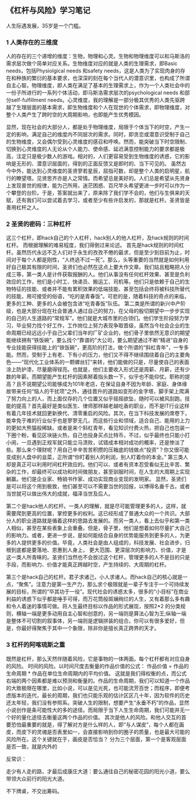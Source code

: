 ## 《杠杆与风险》学习笔记

人生际遇发展，35岁是一个门槛。
### 1 人类存在的三维度
人的存在的三个递增的维度：生物，物理和心灵。生物和物理维度可以和马斯洛的需求层次做个简单对应关系。生物维度对应的就是人类的生理需求，即Basic needs，包括Physiolgical needs 和safety needs，这是人类为了实现肉身的存在和种族的繁衍的基本要求，也深深的刻在每个当代人的潜意识里，也构成了所谓自主心智。物理维度，即人类在满足了基本的生理需求上，作为一个人类社会中的一份子所进行的一系列个体活动，即马斯洛需求层次的psychological needs 和部分self-fulfillment needs。心灵维度，我的理解是一部分极其优秀的人类先驱跨越了生理层面的基本需求，即生物维度和个人在现世的个体需求，即物理维度，对整个人类产生了跨时空的大周期影响，也即能产生优秀模因。

显然，现在社会的大部分人，都是处于物理维度，局限于个体当下的时空，产生一定的影响，满足自己的维度内不同层次的需求。同时，即贪恋或潜意识受制于自己的生物维度，又会偶尔受到心灵维度的感召和呼唤。然而，能突破当下时空限制、切换到心灵维度的人无论从个人能力、使命感、延迟满意控制能力的要求都是极高，注定只是极少数人的游戏。相对的，人们更容易受到生物维度的诱惑，它的影响是无形的、潜意识层面的，得到的正面反馈又是即时的、当下可见的。
虽然古今中外，能达到心灵维度的圣贤寥若星辰，屈指可数，却是整个人类的启明星，航行的瞭望塔。见贤思齐亦是人之常情。而希望总是美好的。人们总是希望从先贤身上发现普世的规律，能为己所用，迷茫困惑、百尺竿头希望更进一步时可以作为一个攀登的台阶。于是，答案就出来了，原来除了我们学不会的，他们与生俱来的天赋，还有我们可以尝试着去学习，或者至少有些许启发的，那就是杠杆。圣贤皆是善用杠杆之人。

### 2 圣贤的密码：三种杠杆
这三个杠杆，即hack自己的个人杠杆，hack别人的他人杠杆，及hack规则的时间杠杆。
而根据理解的难易程度，我们得倒过来论述。
首先是hack规则的时间杠杆。虽然历代永远不乏人们对于永生的孜孜不倦的最求，但是至少到目前为止，时间对于每个人都是刚性，“人终逃不过一死”。那么，头等重要的当然就是如何利用好自己极其有限的时间，圣贤们也必然在这点上要大作文章。我们姑且粗略把人分成三等，第一类人是计件获取报酬的人。他们从事没有任何杠杆效果、甚至是负利效应的工作，他们是小时工、快递员、搬运工、司机等。他们只是依赖于自己的生物特征的技能、或者并不能有累积效果的低端技能、甚至包括会终将被科技所替代的技能，用可接受的俗语，“吃的是青春饭”。可悲的是，随着科技的奇点的来临，更多的工种、更多的人会被包含进“吃青春饭”队伍。 
第二类是所谓的新兴中产阶级，也是大部分现在社会普通人通过自己的努力，在父母的殷切期望中一步步实现的自己的人生道路的“常规军”。他们就是大城市里的白领们。他们学生阶段努力学习，毕业努力找个好工作，工作岗位上努力表现争取晋级，虽然当今社会企业的生命周期已经远远小于自己父辈们当年的厂矿企业的，他们骨子里依然无意识的期望能继续拥有“铁饭碗”，要么找个“靠谱的”大公司，要么期望通过不断“精进”自身的专业技能获得技能上的“铁饭碗”，更高阶的打法，做个所谓的“斜杠青年”，一专多能。然而，受制于上有老、下有小的压力，他们又不得不继续围绕着自己的主要角色——“现代化工业体系的一颗螺丝钉”来转，他们能做的只是，尽量使自己的表面涂上防护漆，尽量磨得锃亮。也就是，他们主要收入形式还是周薪、月薪，还有少数的年薪。而期望能产生杠杆的因素掰着指头数一下，似乎也不能仰仗。职称的提高？且不说期望公司能够成为101年老店，在保证自身不因为年龄、家庭、身体缘故带来任何“恼人的干扰项”之外，通往晋升的道路如变形的金字塔，脚手架上爬满了努力向上的人，而上面仅存的几个位置又似乎摇摇欲坠，随时可以被风刮跑。技能的提高？首先最好是类似医生、律师那样越老越吃香的职业，而不是IT行业这样有着几年技术就回更新换代、清零重启的风险。其次，在当下科技发展的席卷下，能幸免于难的行业似乎也是寥寥无几，而这些行业和领域，适合自己、能用的上力的更如大熊猫般稀缺。或者是来个斜杠青年，看见知识付费火热，把自己也包装一下圈个粉，看见区块链火热，自己也投身买点比特币，不过，似乎最终也只能小打小闹，一旦遇到正规军就只能立马溃败，试错成本相对成功的概率，还是惨淡了些。那么来个理财呢？用自己辛辛苦苦积攒的压箱底的钱做点“投资”？你又很可能变成别人盘中的韭菜，正所谓“你盯着别人的利润，别人盯着你的本金。” 
第三类人却是真正可以利用时间杠杆效应的。他们可以、或者有资本忍受看似无比辛苦、繁杂的工作，却最终可以成功和时间做朋友，甚至驯服时间，在人生的大周期上实现躺赢。他们是企业家、畅销书作家、成功实现商业变现的发明家。 显然，圣贤们是可以将这个用到极致，他们甚至可以不需要当世的回报，以博得名垂千古。或者当世就可以做出伟大的成就，福泽当世及后人。

第二个是hack他人的杠杆。一类人的理解，就是尽可能管理更多的人，这样，就需要爬到更高的位置，掌控更多的权利。这已经形成了普通大众的一个共识。大部分人的职业道路就是循着这样的思路去发展的。而另一类人，看上去似乎和第一类人相似，甚至在某些表象上会重叠。但是，骨子里，他们是想着如何尽量扩大自己的影响力。或者，更进一步说，是如何能结合自身的优势能服务到更多的人，为更多的人提供更多的价值。毕竟，人类社会是由人组成的，科技发展、社会进步，归根到底都是要落地、恩惠到人身上， 更大范围、更深层次的影响力、价值，才是这一类人所青睐的。圣贤们当然也不会放过这个杠杆，管理更多的人不是目的只是手段，而影响力、价值才能真正跨越时空，产生持续的、大周期的杠杆。

第三个是hack自己的杠杆。君子求诸己，小人求诸人。而hack自己的核心就是一点，“聚焦”。注意力是第一生产力，那么求个极限就是一辈子专注于一个可持续发展的目标，所谓的“毕其功于一役”。现代社会的诱惑太多，很多的“小目标”在商业利益的诱惑下似乎都是唾手可得，而万花筒般斑斓绚烂的人生，又有着那么多有趣和令人着迷的事情可做。将人生最终目标以作品的形式展现，按照2\*2 的分类规则，横轴一端是更多动用自主心智和创意的，另一端则是算法心智为王;纵轴一端是整体不可切割的叙事体，另一端则是逻辑拼装的组合。你可以有很多爱好，但是，你最好得聚焦于其中一个象限，除非你是擅长真正跨界的天才。


### 3 杠杆的阿喀琉斯之重
既然是杠杆，那么天然伴随着风险，它是事物的一体两面。每个杠杆都有对应自身的风险。
时间的风险。以时间尺度去衡量的作品价值的公式：  作品价值 = 作品的生命周期 * 作品在单位生命周期内的平均价值。 这就是我们得权衡的点，而公式右端的两个因素都是难以预测和衡量的。作品的生命周期，我们可以知道一个作品的大致极限在哪里，比如小说，可以是见光死，也可能流芳百世；而程序，即便考虑版本的迭代，最长的周期，我们也只能乐观的估计区区几十年，因为软件的历史还太年轻，我们没有参照系。突破人生的限制，想要产生“永垂不朽”的作品，显然小说创作是条可能性大的多的途径。而局限于当下人生生命周期，我们可能并无一个好的量化途径去衡量这两个作品的价值。
其次是他人的风险。和他人交互的首要恐怕最重要的就是，得了解对方是什么样的人，即“与人谋皮”，每个人都在画皮，而皮下的灵魂是否表里如一，会直接影响到你的圈子的质量，也是最大可能的风险所在。这个关键就在于，画皮是否恰当？ 分为三个层面，第一个是客观层面是否一致，就是内外的



反常识：

走少有人走的路，才最后成康庄大道：要么通往自己的秘密花园的阳光小道，要么带领大众前行的阳光大道。



不下牌桌，不交出筹码。




